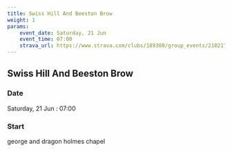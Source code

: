 ```yaml
---
title: Swiss Hill And Beeston Brow 
weight: 1
params:
    event_date: Saturday, 21 Jun
    event_time: 07:00
    strava_url: https://www.strava.com/clubs/189380/group_events/2102179
---
```


## Swiss Hill And Beeston Brow  



### Date

Saturday, 21 Jun : 07:00

### Start

george and dragon holmes chapel


